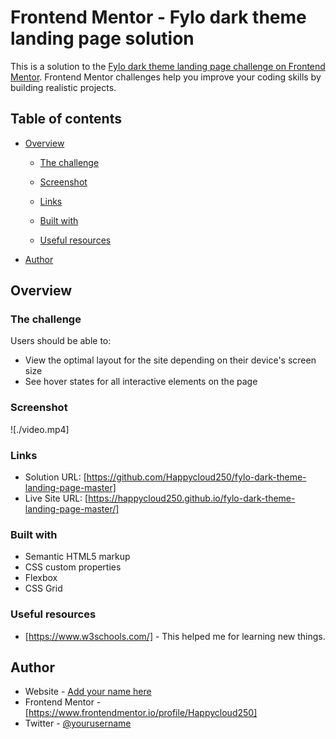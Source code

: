# Frontend Mentor - Fylo dark theme landing page solution

This is a solution to the [Fylo dark theme landing page challenge on Frontend Mentor](https://www.frontendmentor.io/challenges/fylo-dark-theme-landing-page-5ca5f2d21e82137ec91a50fd). Frontend Mentor challenges help you improve your coding skills by building realistic projects.

## Table of contents

- [Overview](#overview)

  - [The challenge](#the-challenge)
  - [Screenshot](#screenshot)
  - [Links](#links)

  - [Built with](#built-with)

  - [Useful resources](#useful-resources)

- [Author](#author)

## Overview

### The challenge

Users should be able to:

- View the optimal layout for the site depending on their device's screen size
- See hover states for all interactive elements on the page

### Screenshot

![./video.mp4]

### Links

- Solution URL: [https://github.com/Happycloud250/fylo-dark-theme-landing-page-master]
- Live Site URL: [https://happycloud250.github.io/fylo-dark-theme-landing-page-master/]

### Built with

- Semantic HTML5 markup
- CSS custom properties
- Flexbox
- CSS Grid

### Useful resources

- [https://www.w3schools.com/] - This helped me for learning new things.

## Author

- Website - [Add your name here](https://www.your-site.com)
- Frontend Mentor - [https://www.frontendmentor.io/profile/Happycloud250]
- Twitter - [@yourusername](https://www.twitter.com/yourusername)
